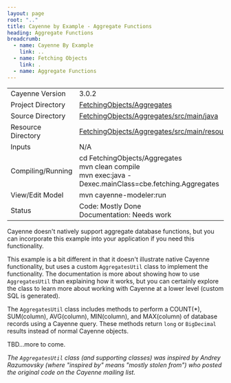 ```yaml
---
layout: page
root: ".."
title: Cayenne by Example - Aggregate Functions
heading: Aggregate Functions
breadcrumb:
  - name: Cayenne By Example
    link: ..
  - name: Fetching Objects
    link: .
  - name: Aggregate Functions
---
```


<table class="pb">
  <tr>
    <td>Cayenne Version</td>
    <td>3.0.2</td>
  </tr>
  <tr>
    <td>Project Directory</td>
    <td>
      <a href="https://github.com/mrg/cbe/tree/master/FetchingObjects/Aggregates">
        FetchingObjects/Aggregates
      </a>
    </td>
  </tr>
  <tr>
    <td>Source Directory</td>
    <td>
      <a href="https://github.com/mrg/cbe/tree/master/FetchingObjects/Aggregates/src/main/java">
        FetchingObjects/Aggregates/src/main/java
      </a>
    </td>
  </tr>
  <tr>
    <td>Resource Directory</td>
    <td>
      <a href="https://github.com/mrg/cbe/tree/master/FetchingObjects/Aggregates/src/main/resources">
        FetchingObjects/Aggregates/src/main/resources
      </a>
    </td>
  </tr>
    <td>Inputs</td>
    <td>N/A</td>
  <tr>
  </tr>
  <tr>
    <td>Compiling/Running</td>
    <td>
      cd FetchingObjects/Aggregates<br/>
      mvn clean compile<br/>
      mvn exec:java -Dexec.mainClass=cbe.fetching.Aggregates
    </td>
  </tr>
  <tr>
    <td>View/Edit Model</td>
    <td>mvn cayenne-modeler:run</td>
  </tr>
  </tr>
    <td>Status</td>
    <td>
      Code: Mostly Done<br/>
      Documentation: Needs work
    </td>
  <tr>
</table>

Cayenne doesn't natively support aggregate database functions, but you can incorporate this example into your application if you need this functionality.

This example is a bit different in that it doesn't illustrate native Cayenne functionality, but uses a custom `AggregatesUtil` class to implement the functionality.  The documentation is more about showing how to use `AggregatesUtil` than explaining how it works, but you can certainly explore the class to learn more about working with Cayenne at a lower level (custom SQL is generated).

The `AggregatesUtil` class includes methods to perform a COUNT(*), SUM(column), AVG(column), MIN(column), and MAX(column) of database records using a Cayenne query.  These methods return `long` or `BigDecimal` results instead of normal Cayenne objects.

TBD...more to come.

*The `AggregatesUtil` class (and supporting classes) was inspired by Andrey Razumovsky (where "inspired by" means "mostly stolen from") who posted the original code on the Cayenne mailing list.*

